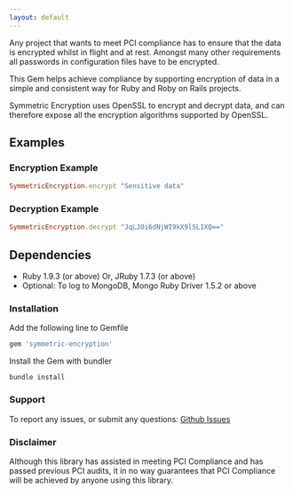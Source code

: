 ```yaml
---
layout: default
---
```


Any project that wants to meet PCI compliance has to ensure that the data is encrypted
whilst in flight and at rest. Amongst many other requirements all passwords
in configuration files have to be encrypted.

This Gem helps achieve compliance by supporting encryption of data in a simple
and consistent way for Ruby and Roby on Rails projects.

Symmetric Encryption uses OpenSSL to encrypt and decrypt data, and can therefore
expose all the encryption algorithms supported by OpenSSL.

## Examples

### Encryption Example

```ruby
SymmetricEncryption.encrypt "Sensitive data"
```

### Decryption Example

```ruby
SymmetricEncryption.decrypt "JqLJOi6dNjWI9kX9lSL1XQ=="
```

## Dependencies

- Ruby 1.9.3 (or above) Or, JRuby 1.7.3 (or above)
- Optional: To log to MongoDB, Mongo Ruby Driver 1.5.2 or above

### Installation

Add the following line to Gemfile

```ruby
gem 'symmetric-encryption'
```

Install the Gem with bundler

    bundle install

### Support

To report any issues, or submit any questions: [Github Issues](http://github.com/reidmorrison/symmetric-encryption/issues)

### Disclaimer

Although this library has assisted in meeting PCI Compliance and has passed
previous PCI audits, it in no way guarantees that PCI Compliance will be
achieved by anyone using this library.
